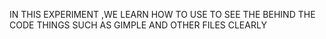 IN THIS EXPERIMENT ,WE LEARN HOW TO USE TO SEE THE BEHIND THE CODE THINGS SUCH AS GIMPLE AND OTHER FILES CLEARLY
